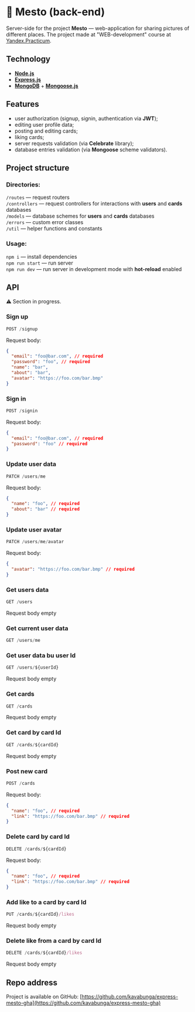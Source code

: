 # :mount_fuji: Mesto (back-end)

Server-side for the project **Mesto** — web-application for sharing pictures of different places. The project made at "WEB-development" course at [Yandex.Practicum](https://practicum.yandex.ru/ "Yandex.Practicum").

## Technology

- [**Node.js**](https://nodejs.org/en/)
- [**Express.js**](https://expressjs.com)
- [**MongoDB**](https://www.mongodb.com) + [**Mongoose.js**](https://mongoosejs.com)

## Features

- user authorization (signup, signin, authentication via **JWT**);
- editing user profile data;
- posting and editing cards;
- liking cards;
- server requests validation (via **Celebrate** library);
- database entries validation (via **Mongoose** scheme validators).

## Project structure

### Directories:

`/routes` — request routers  
`/controllers` — request controllers for interactions with **users** and **cards** databases  
`/models` — database schemes for **users** and **cards** databases  
`/errors` — custom error classes  
`/util` — helper functions and constants

### Usage:

`npm i` — install dependencies  
`npm run start` — run server  
`npm run dev` — run server in development mode with **hot-reload** enabled

## API

:warning: Section in progress.

### Sign up

```js
POST /signup
```

Request body:

```json
{
  "email": "foo@bar.com", // required
  "password": "foo", // required
  "name": "bar",
  "about": "bar",
  "avatar": "https://foo.com/bar.bmp"
}
```

### Sign in

```js
POST /signin
```

Request body:

```json
{
  "email": "foo@bar.com", // required
  "password": "foo" // required
}
```

### Update user data

```js
PATCH /users/me
```

Request body:

```json
{
  "name": "foo", // required
  "about": "bar" // required
}
```

### Update user avatar

```js
PATCH /users/me/avatar
```

Request body:

```json
{
  "avatar": "https://foo.com/bar.bmp" // required
}
```

### Get users data

```js
GET /users
```

Request body empty

### Get current user data

```js
GET /users/me
```

### Get user data bu user Id

```js
GET /users/${userId}
```

Request body empty

### Get cards

```js
GET /cards
```

Request body empty

### Get card by card Id

```js
GET /cards/${cardId}
```

Request body empty

### Post new card

```js
POST /cards
```

Request body:

```json
{
  "name": "foo", // required
  "link": "https://foo.com/bar.bmp" // required
}
```

### Delete card by card Id

```js
DELETE /cards/${cardId}
```

Request body:

```json
{
  "name": "foo", // required
  "link": "https://foo.com/bar.bmp" // required
}
```

### Add like to a card by card Id

```js
PUT /cards/${cardId}/likes
```

Request body empty

### Delete like from a card by card Id

```js
DELETE /cards/${cardId}/likes
```

Request body empty

## Repo address

Project is available on GitHub: [https://github.com/kavabunga/express-mesto-gha](https://github.com/kavabunga/express-mesto-gha)
